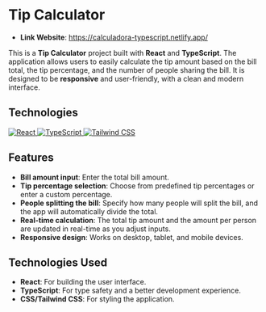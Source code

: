 # Tip Calculator

- **Link Website**: https://calculadora-typescript.netlify.app/

This is a **Tip Calculator** project built with **React** and **TypeScript**. The application allows users to easily calculate the tip amount based on the bill total, the tip percentage, and the number of people sharing the bill. It is designed to be **responsive** and user-friendly, with a clean and modern interface.

## Technologies
<a target="_blank" href="https://img.shields.io/badge/React-61DAFB?style=for-the-badge&logo=react&logoColor=white">
  <img src="https://img.shields.io/badge/React-61DAFB?style=for-the-badge&logo=react&logoColor=white" alt="React">
</a>

<a target="_blank" rel="noopener noreferrer nofollow" href="https://img.shields.io/badge/TypeScript-3178C6?style=for-the-badge&logo=typescript&logoColor=white">
    <img src="https://img.shields.io/badge/TypeScript-3178C6?style=for-the-badge&logo=typescript&logoColor=white" 
         alt="TypeScript" 
         style="max-width: 100%;">
</a>

<a target="_blank" rel="noopener noreferrer nofollow" href="https://img.shields.io/badge/Tailwind_CSS-38B2AC?style=for-the-badge&logo=tailwind-css&logoColor=white">
  <img src="https://img.shields.io/badge/Tailwind_CSS-38B2AC?style=for-the-badge&logo=tailwind-css&logoColor=white" 
     alt="Tailwind CSS" 
     style="max-width: 100%;">
</a>



## Features

- **Bill amount input**: Enter the total bill amount.
- **Tip percentage selection**: Choose from predefined tip percentages or enter a custom percentage.
- **People splitting the bill**: Specify how many people will split the bill, and the app will automatically divide the total.
- **Real-time calculation**: The total tip amount and the amount per person are updated in real-time as you adjust inputs.
- **Responsive design**: Works on desktop, tablet, and mobile devices.

## Technologies Used

- **React**: For building the user interface.
- **TypeScript**: For type safety and a better development experience.
- **CSS/Tailwind CSS**: For styling the application.
